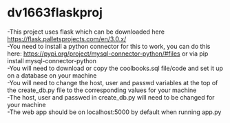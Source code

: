 ﻿# dv1663flaskproj
-This project uses flask which can be downloaded here https://flask.palletsprojects.com/en/3.0.x/ \
-You need to install a python connector for this to work, you can do this here: https://pypi.org/project/mysql-connector-python/#files or via pip install mysql-connector-python\
-You will need to download or copy the coolbooks.sql file/code and set it up on a database on your machine\
-You will need to change the host, user and passwd variables at the top of the create_db.py file to the corresponding values for your machine \
-The host, user and passwed in create_db.py will need to be changed for your machine\
-The web app should be on localhost:5000 by default when running app.py

